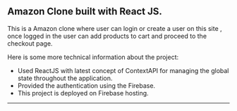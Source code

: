 ## Amazon Clone built with React JS.

This is a Amazon clone where user can login or create a user on this site , once logged in the user can add products to cart and proceed to the checkout page.

Here is some more technical information about the project:
- Used ReactJS with latest concept of ContextAPI for managing the global state throughout the application.
- Provided the authentication using the Firebase.
- This project is deployed on Firebase hosting.

---


